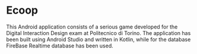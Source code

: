 # Ecoop
This Android application consists of a serious game developed for the Digital Interaction Design exam at Politecnico di Torino. The application has been built using Android Studio and written in Kotlin, while for the database FireBase Realtime database has been used.
